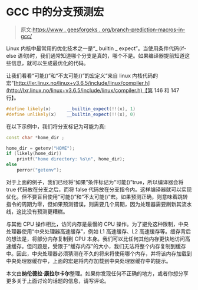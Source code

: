 # GCC 中的分支预测宏

> 原文:[https://www . geesforgeks . org/branch-prediction-macros-in-gcc/](https://www.geeksforgeeks.org/branch-prediction-macros-in-gcc/)

Linux 内核中最常用的优化技术之一是“_ builtin _ expect”。当使用条件代码(if-else 语句)时，我们通常知道哪个分支是真的，哪个不是。如果编译器提前知道这些信息，就可以生成最优化的代码。

让我们看看“可能()”和“不太可能()”的宏定义“来自 linux 内核代码的宏”[http://lxr.linux.no/linux+v3.6.5/include/linux/compiler.h](http://lxr.linux.no/linux+v3.6.5/include/linux/compiler.h)【第 146 和 147 行】。

```cpp
#define likely(x)      __builtin_expect(!!(x), 1)
#define unlikely(x)    __builtin_expect(!!(x), 0)
```

在以下示例中，我们将分支标记为可能为真:

```cpp
const char *home_dir ;

home_dir = getenv("HOME");
if (likely(home_dir)) 
    printf("home directory: %s\n", home_dir);
else
    perror("getenv");
```

对于上面的例子，我们已经将“如果”条件标记为“可能()”true，所以编译器会将 true 代码放在分支之后，而将 false 代码放在分支指令内。这样编译器就可以实现优化。但不要盲目使用“可能()”和“不太可能()”宏。如果预测正确，则意味着跳转指令的周期为零，但如果预测错误，则需要几个周期，因为处理器需要刷新其流水线，这比没有预测更糟糕。

与其他 CPU 操作相比，访问内存是最慢的 CPU 操作。为了避免这种限制，中央处理器使用“中央处理器高速缓存”，例如 L1 高速缓存、L2 高速缓存等。缓存背后的想法是，将部分内存复制到 CPU 本身。我们可以比任何其他内存更快地访问高速缓存。但问题是，受限于“缓存内存”的大小，我们无法将整个内存复制到缓存中。因此，中央处理器必须猜测在不久的将来将使用哪个内存，并将该内存加载到中央处理器缓存中，上面的宏是将内存加载到中央处理器缓存中的提示。

本文由**纳伦德拉·康拉尔卡尔**整理。如果你发现任何不正确的地方，或者你想分享更多关于上面讨论的话题的信息，请写评论。